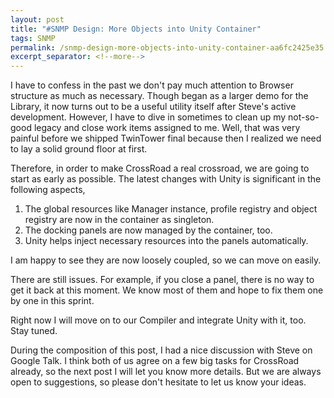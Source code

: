```yaml
---
layout: post
title: "#SNMP Design: More Objects into Unity Container"
tags: SNMP
permalink: /snmp-design-more-objects-into-unity-container-aa6fc2425e35
excerpt_separator: <!--more-->
---
```

I have to confess in the past we don't pay much attention to Browser structure as much as necessary. Though began as a larger demo for the Library, it now turns out to be a useful utility itself after Steve's active development. However, I have to dive in sometimes to clean up my not-so-good legacy and close work items assigned to me. Well, that was very painful before we shipped TwinTower final because then I realized we need to lay a solid ground floor at first.
<!--more-->

Therefore, in order to make CrossRoad a real crossroad, we are going to start as early as possible. The latest changes with Unity is significant in the following aspects,

1. The global resources like Manager instance, profile registry and object registry are now in the container as singleton.
1. The docking panels are now managed by the container, too.
1. Unity helps inject necessary resources into the panels automatically.

I am happy to see they are now loosely coupled, so we can move on easily.

There are still issues. For example, if you close a panel, there is no way to get it back at this moment. We know most of them and hope to fix them one by one in this sprint.

Right now I will move on to our Compiler and integrate Unity with it, too. Stay tuned.

During the composition of this post, I had a nice discussion with Steve on Google Talk. I think both of us agree on a few big tasks for CrossRoad already, so the next post I will let you know more details. But we are always open to suggestions, so please don't hesitate to let us know your ideas.

